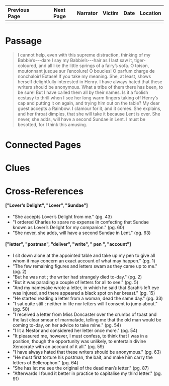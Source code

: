 | Previous Page | Next Page | Narrator | Victim | Date | Location |
|:--------------|:---------:|---------:|-------:|-----:|---------:|
|               |           |          |        |      |          |

# Passage
>I cannot help, even with this supreme distraction, thinking of my Babbie’s---dare I say my Babbie’s---hair as I last saw it, tiger-coloured, and all like the little springs of a fairy’s sofa. O toison, moutonnant jusque sur l’encolure! O boucles! O parfum charge de nonchaloir! Extase! If you take my meaning. She, at least, shows herself delightfully interested in Henry. I have always hated that these writers should be anonymous. What a tribe of them there has been, to be sure! But I have called them all by their names. Is it a foolish ecstasy to thrill when I see her long warm fingers taking off Henry’s cap and putting it on again, and trying him out on the table? My dear guest accepts a Rainbow. I clamour for it, and it comes. She explains, and her throat dimples, that she will take it because Lent is over. She never, she adds, will have a second Sundae in Lent. I must be besotted, for I think this amusing. 
# Connected Pages
# Clues
# Cross-References
#### ["Lover's Delight", "Lover", "Sundae"]
* "She accepts Lover’s Delight from me." (pg. 43)
* "I ordered Charles to spare no expense in confecting that Sundae known as Lover’s Delight for my companion." (pg. 60)
* "She never, she adds, will have a second Sundae in Lent." (pg. 63)


#### ["letter", "postman", "deliver", "write", " pen ", "account"]
* I sit down alone at the appointed table and take up my pen to give all whom it may concern an exact account of what may happen." (pg. 1)
* "The few remaining figures and letters swam as they came up to me." (pg. 2)
* "But he was not ; the writer had strangely died to-day." (pg. 2)
* "But it was parading a couple of letters for all to see." (pg. 5)
* "And my namesake wrote a letter, in which he said that Sarah’s left eye was injured, and there appeared a black spot on her breast." (pg. 15)
* "He started reading a letter from a woman, dead the same day." (pg. 33)
* "I sat quite still ; neither in life nor letters will I consent to jump about." (pg. 50)
* "I received a letter from Miss Doncaster over the crumbs of toast and the last clear smear of marmalade, telling me that the old man would be coming to-day, on her advice to take mine." (pg. 54)
* "I lit a Nestor and considered her letter once more." (pg. 54)
* "It pleasured me, however, I must confess, to think that I was in a position, though the opportunity was unlikely, to entertain divine Xenocrate with an account of it all." (pg. 59)
* "I have always hated that these writers should be anonymous." (pg. 63)
* "He must first torture his postman, the bait, and make him carry the letters of Bellerophon." (pg. 64)
* "She has let me see the original of the dead man’s letter." (pg. 87)
* "Afterwards I found it better in practice to capitalise my third letter." (pg. 91)